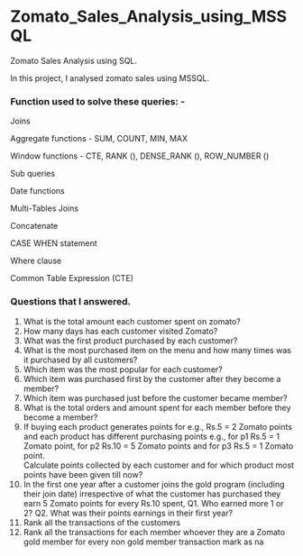 # Zomato_Sales_Analysis_using_MSSQL
Zomato Sales Analysis using SQL.

In this project, I analysed zomato sales using MSSQL.

### Function used to solve these queries: -

Joins

Aggregate functions - SUM, COUNT, MIN, MAX

Window functions - CTE, RANK (), DENSE_RANK (), ROW_NUMBER ()

Sub queries

Date functions

Multi-Tables Joins

Concatenate

CASE WHEN statement

Where clause

Common Table Expression (CTE)

### Questions that I answered.

1. What is the total amount each customer spent on zomato?
2. How many days has each customer visited Zomato?
3. What was the first product purchased by each customer?
4. What is the most purchased item on the menu and how many times was it purchased by all customers?
5. Which item was the most popular for each customer?
6. Which item was purchased first by the customer after they become a member?
7. Which item was purchased just before the customer became member?
8. What is the total orders and amount spent for each member before they become a member?
9. If buying each product generates points for e.g., Rs.5 = 2 Zomato points and each product has different purchasing points 
      e.g., for p1 Rs.5 = 1 Zomato point, 
            for p2 Rs.10 = 5 Zomato points and 
            for p3 Rs.5 = 1 Zomato point.  
   Calculate points collected by each customer and for which product most points have been given till now?
10. In the first one year after a customer joins the gold program (including their join date) irrespective of 
    what the customer has purchased they earn 5 Zomato points for every Rs.10 spent,
      Q1. Who earned more 1 or 2?
      Q2. What was their points earnings in their first year?
11. Rank all the transactions of the customers
12. Rank all the transactions for each member whoever they are a Zomato gold member for every non gold member transaction mark as na

